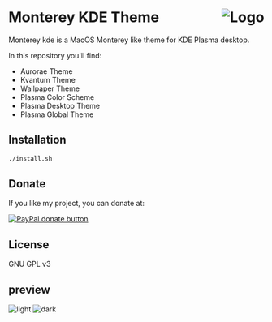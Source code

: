 <img src="https://github.com/vinceliuice/Sierra-gtk-theme/blob/imgs/logo.png" alt="Logo" align="right" /> Monterey KDE Theme
======

Monterey kde is a MacOS Monterey like theme for KDE Plasma desktop.

In this repository you'll find:

- Aurorae Theme
- Kvantum Theme
- Wallpaper Theme
- Plasma Color Scheme
- Plasma Desktop Theme
- Plasma Global Theme

## Installation

```sh
./install.sh
```

## Donate

If you like my project, you can donate at:

<span class="paypal"><a href="https://www.paypal.me/vinceliuice" title="Donate to this project using Paypal"><img src="https://www.paypalobjects.com/webstatic/mktg/Logo/pp-logo-100px.png" alt="PayPal donate button" /></a></span>

## License

GNU GPL v3

## preview

![light](plasma/look-and-feel/com.github.vinceliuice.Monterey/contents/previews/fullscreenpreview.png)
![dark](plasma/look-and-feel/com.github.vinceliuice.Monterey-dark/contents/previews/fullscreenpreview.png)


